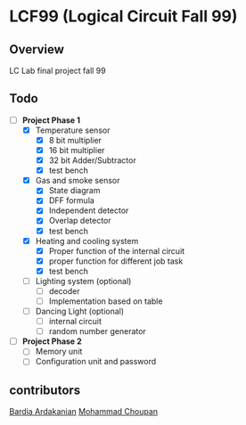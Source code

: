 # LCF99 (Logical Circuit Fall 99)

## Overview
LC Lab final project fall 99

## Todo
- [ ] **Project Phase 1**
    - [x] Temperature sensor
        - [x] 8 bit multiplier
        - [x] 16 bit multiplier
        - [x] 32 bit Adder/Subtractor
        - [x] test bench
    - [x] Gas and smoke sensor
        - [x] State diagram
        - [x] DFF formula 
        - [x] Independent detector
        - [x] Overlap detector
        - [x] test bench
    - [x] Heating and cooling system
        - [x] Proper function of the internal circuit
        - [x] proper function for different job task
        - [x] test bench
    - [ ] Lighting system (optional)
        - [ ] decoder
        - [ ] Implementation based on table  
    - [ ] Dancing Light (optional)
        - [ ] internal circuit
        - [ ] random number generator
- [ ] **Project Phase 2**
    - [ ] Memory unit
    - [ ] Configuration unit and password

## contributors
[Bardia Ardakanian](https://github.com/bardia-ardakanian)
[Mohammad Choupan](https://github.com/mohamadch91)